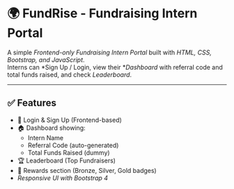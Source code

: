 # 🌍 FundRise - Fundraising Intern Portal

A simple *Frontend-only Fundraising Intern Portal* built with *HTML, CSS, Bootstrap, and JavaScript*.  
Interns can *Sign Up / Login, view their **Dashboard* with referral code and total funds raised, and check *Leaderboard*.

---

## ✅ Features
- 🔐 Login & Sign Up (Frontend-based)
- 🏠 Dashboard showing:
  - Intern Name
  - Referral Code (auto-generated)
  - Total Funds Raised (dummy)
- 🏆 Leaderboard (Top Fundraisers)
- 🎁 Rewards section (Bronze, Silver, Gold badges)
- *Responsive UI with Bootstrap 4*

